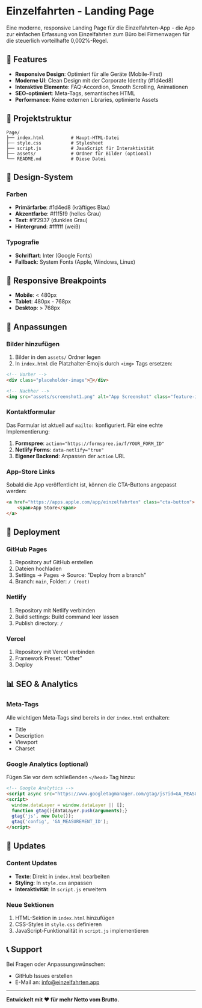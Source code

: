# Einzelfahrten - Landing Page

Eine moderne, responsive Landing Page für die Einzelfahrten-App - die App zur einfachen Erfassung von Einzelfahrten zum Büro bei Firmenwagen für die steuerlich vorteilhafte 0,002%-Regel.

## 🚀 Features

- **Responsive Design**: Optimiert für alle Geräte (Mobile-First)
- **Moderne UI**: Clean Design mit der Corporate Identity (#1d4ed8)
- **Interaktive Elemente**: FAQ-Accordion, Smooth Scrolling, Animationen
- **SEO-optimiert**: Meta-Tags, semantisches HTML
- **Performance**: Keine externen Libraries, optimierte Assets

## 📁 Projektstruktur

```
Page/
├── index.html          # Haupt-HTML-Datei
├── style.css           # Stylesheet
├── script.js           # JavaScript für Interaktivität
├── assets/             # Ordner für Bilder (optional)
└── README.md           # Diese Datei
```

## 🎨 Design-System

### Farben
- **Primärfarbe**: #1d4ed8 (kräftiges Blau)
- **Akzentfarbe**: #f1f5f9 (helles Grau)
- **Text**: #1f2937 (dunkles Grau)
- **Hintergrund**: #ffffff (weiß)

### Typografie
- **Schriftart**: Inter (Google Fonts)
- **Fallback**: System Fonts (Apple, Windows, Linux)

## 📱 Responsive Breakpoints

- **Mobile**: < 480px
- **Tablet**: 480px - 768px
- **Desktop**: > 768px

## 🔧 Anpassungen

### Bilder hinzufügen
1. Bilder in den `assets/` Ordner legen
2. In `index.html` die Platzhalter-Emojis durch `<img>` Tags ersetzen:

```html
<!-- Vorher -->
<div class="placeholder-image">📱</div>

<!-- Nachher -->
<img src="assets/screenshot1.png" alt="App Screenshot" class="feature-image">
```

### Kontaktformular
Das Formular ist aktuell auf `mailto:` konfiguriert. Für eine echte Implementierung:

1. **Formspree**: `action="https://formspree.io/f/YOUR_FORM_ID"`
2. **Netlify Forms**: `data-netlify="true"`
3. **Eigener Backend**: Anpassen der `action` URL

### App-Store Links
Sobald die App veröffentlicht ist, können die CTA-Buttons angepasst werden:

```html
<a href="https://apps.apple.com/app/einzelfahrten" class="cta-button">
    <span>App Store</span>
</a>
```

## 🚀 Deployment

### GitHub Pages
1. Repository auf GitHub erstellen
2. Dateien hochladen
3. Settings → Pages → Source: "Deploy from a branch"
4. Branch: `main`, Folder: `/ (root)`

### Netlify
1. Repository mit Netlify verbinden
2. Build settings: Build command leer lassen
3. Publish directory: `/`

### Vercel
1. Repository mit Vercel verbinden
2. Framework Preset: "Other"
3. Deploy

## 📊 SEO & Analytics

### Meta-Tags
Alle wichtigen Meta-Tags sind bereits in der `index.html` enthalten:
- Title
- Description
- Viewport
- Charset

### Google Analytics (optional)
Fügen Sie vor dem schließenden `</head>` Tag hinzu:

```html
<!-- Google Analytics -->
<script async src="https://www.googletagmanager.com/gtag/js?id=GA_MEASUREMENT_ID"></script>
<script>
  window.dataLayer = window.dataLayer || [];
  function gtag(){dataLayer.push(arguments);}
  gtag('js', new Date());
  gtag('config', 'GA_MEASUREMENT_ID');
</script>
```

## 🔄 Updates

### Content Updates
- **Texte**: Direkt in `index.html` bearbeiten
- **Styling**: In `style.css` anpassen
- **Interaktivität**: In `script.js` erweitern

### Neue Sektionen
1. HTML-Sektion in `index.html` hinzufügen
2. CSS-Styles in `style.css` definieren
3. JavaScript-Funktionalität in `script.js` implementieren

## 📞 Support

Bei Fragen oder Anpassungswünschen:
- GitHub Issues erstellen
- E-Mail an: info@einzelfahrten.app

---

**Entwickelt mit ❤️ für mehr Netto vom Brutto.** 